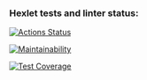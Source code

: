 ### Hexlet tests and linter status:
[![Actions Status](https://github.com/ValeriaLukovich/python-project-50/workflows/hexlet-check/badge.svg)](https://github.com/ValeriaLukovich/python-project-50/actions)


[![Maintainability](https://api.codeclimate.com/v1/badges/35f5e49a65a4753a0eda/maintainability)](https://codeclimate.com/github/ValeriaLukovich/python-project-50/maintainability)


[![Test Coverage](https://api.codeclimate.com/v1/badges/35f5e49a65a4753a0eda/test_coverage)](https://codeclimate.com/github/ValeriaLukovich/python-project-50/test_coverage)


<script async id="asciicast-inetvdnUzcKhvW8sX29m9vKXb" src="https://asciinema.org/a/inetvdnUzcKhvW8sX29m9vKXb.js"></script>
